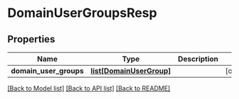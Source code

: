 # DomainUserGroupsResp

## Properties
Name | Type | Description | Notes
------------ | ------------- | ------------- | -------------
**domain_user_groups** | [**list[DomainUserGroup]**](DomainUserGroup.md) |  | [optional] 

[[Back to Model list]](../README.md#documentation-for-models) [[Back to API list]](../README.md#documentation-for-api-endpoints) [[Back to README]](../README.md)



